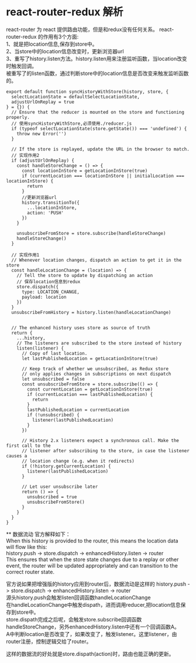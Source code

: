react-router-redux 解析
=================
react-router 为 react 提供路由功能，但是和redux没有任何关系。
react-router-redux 的作用有3个方面:   
1、就是把location信息,保存到store中。    
2、当store中的location信息改变时，更新浏览器url   
3、重写了history.listen方法。history.listen用来注册监听函数，当location改变时触发回调。        
被重写了的listen函数，通过判断store中的location信息是否改变来触发监听函数的。      

```
export default function syncHistoryWithStore(history, store, {
  selectLocationState = defaultSelectLocationState,
  adjustUrlOnReplay = true
} = {}) {
  // Ensure that the reducer is mounted on the store and functioning properly.
  // 使用syncHistoryWithStore,必须使用./reducer.js
  if (typeof selectLocationState(store.getState()) === 'undefined') {
    throw new Error('')
  }

  // If the store is replayed, update the URL in the browser to match.
  // 实现作用2
  if (adjustUrlOnReplay) {
    const handleStoreChange = () => {
      const locationInStore = getLocationInStore(true)
      if (currentLocation === locationInStore || initialLocation === locationInStore) {
        return
      }
      //更新浏览器url
      history.transitionTo({
        ...locationInStore,
        action: 'PUSH'
      })
    }
	
    unsubscribeFromStore = store.subscribe(handleStoreChange)
    handleStoreChange()
  }
  
  // 实现作用1
  // Whenever location changes, dispatch an action to get it in the store
  const handleLocationChange = (location) => {
    // Tell the store to update by dispatching an action
    // 保存location信息到redux
    store.dispatch({
      type: LOCATION_CHANGE,
      payload: location
    })
  }
  unsubscribeFromHistory = history.listen(handleLocationChange)


  // The enhanced history uses store as source of truth
  return {
    ...history,
    // The listeners are subscribed to the store instead of history
    listen(listener) {
      // Copy of last location.
      let lastPublishedLocation = getLocationInStore(true)

      // Keep track of whether we unsubscribed, as Redux store
      // only applies changes in subscriptions on next dispatch
      let unsubscribed = false
      const unsubscribeFromStore = store.subscribe(() => {
        const currentLocation = getLocationInStore(true)
        if (currentLocation === lastPublishedLocation) {
          return
        }
        lastPublishedLocation = currentLocation
        if (!unsubscribed) {
          listener(lastPublishedLocation)
        }
      })

      // History 2.x listeners expect a synchronous call. Make the first call to the
      // listener after subscribing to the store, in case the listener causes a
      // location change (e.g. when it redirects)
      if (!history.getCurrentLocation) {
        listener(lastPublishedLocation)
      }

      // Let user unsubscribe later
      return () => {
        unsubscribed = true
        unsubscribeFromStore()
      }
    }
  }
}
```
** 数据流动
官方解释如下：  
When this history is provided to the router, this means the location data   
will flow like this:   
history.push -> store.dispatch -> enhancedHistory.listen -> router    
This ensures that when the store state changes due to a replay or other     
event, the router will be updated appropriately and can transition to the     
correct router state.  

官方说如果把增强版的history应用到router后，数据流动是这样的
history.push -> store.dispatch -> enhancedHistory.listen -> router   
源头history.push会触发listen回调函数handleLocationChange   
在handleLocationChange中触发dispath，进而调用reducer,把location信息保存到store中。    
store.dispath完成之后呢，会触发store.subscribe回调函数handleStoreChange，另外enhancedHistory.listen中还有一个回调函数A。  
A中判断location是否改变了，如果改变了，触发listener。这里listener，由router注册，控制逻辑交给了router。 

这样的数据流的好处就是store.dispath(action)时，路由也能正确的更新。   






